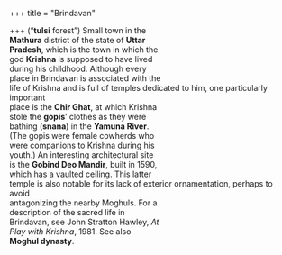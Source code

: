 +++
title = "Brindavan"

+++
(“**tulsi** forest”) Small town in the  
**Mathura** district of the state of **Uttar**  
**Pradesh**, which is the town in which the  
god **Krishna** is supposed to have lived  
during his childhood. Although every  
place in Brindavan is associated with the  
life of Krishna and is full of temples dedicated to him, one particularly important  
place is the **Chir Ghat**, at which Krishna  
stole the **gopis**’ clothes as they were  
bathing (**snana**) in the **Yamuna River**.  
(The gopis were female cowherds who  
were companions to Krishna during his  
youth.) An interesting architectural site  
is the **Gobind Deo Mandir**, built in 1590,  
which has a vaulted ceiling. This latter  
temple is also notable for its lack of exterior ornamentation, perhaps to avoid  
antagonizing the nearby Moghuls. For a  
description of the sacred life in  
Brindavan, see John Stratton Hawley, *At*  
*Play with Krishna*, 1981. See also  
**Moghul dynasty**.